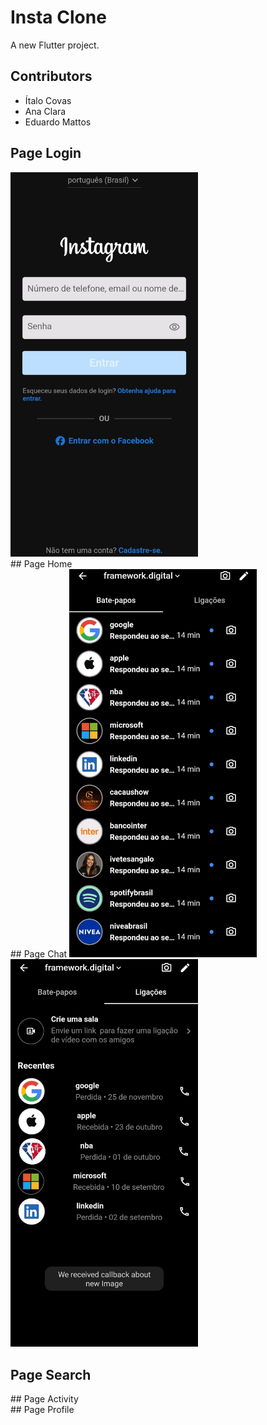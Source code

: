 # Insta Clone

A new Flutter project.

## Contributors
- Ítalo Covas 
- Ana Clara
- Eduardo Mattos 

## Page Login
<div style="margin: 0 auto;">
<img src = "login.png" width = 300px>
</div>
## Page Home
<div  style="float:center>
<img src = "home.png" width = 300px>
</div>
## Page Chat
<img src = "chat.png" width = 300px>
<img src = "call.png" width = 300px>

## Page Search
<div  style="float:center>
<img src = "search.png" width = 300px>
</div>
## Page Activity
<div  style="float:center>
<img src = "activity.png" width = 300px>
</div>
## Page Profile
<div  style="float:center>

<img src = "profile.png" width = 300px>
</div>
<div  style="float:center>

<img src = "profile2.png" width = 300px>
</div>
<div  style="float:center>

<img src = "config.png" width = 300px>
<div>
